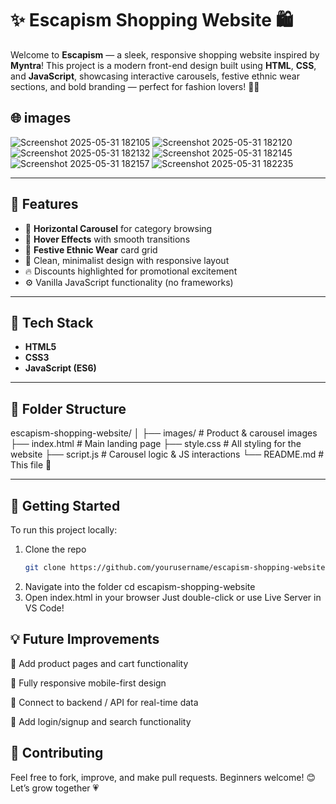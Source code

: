 # ✨ Escapism Shopping Website 🛍️

Welcome to **Escapism** — a sleek, responsive shopping website inspired by **Myntra**! This project is a modern front-end design built using **HTML**, **CSS**, and **JavaScript**, showcasing interactive carousels, festive ethnic wear sections, and bold branding — perfect for fashion lovers! 💃🕺

## 🌐 images
![Screenshot 2025-05-31 182105](https://github.com/user-attachments/assets/a44cc707-6a84-4c20-a0f3-2b9b66fcd933)
![Screenshot 2025-05-31 182120](https://github.com/user-attachments/assets/e38dab7b-72e1-4037-948f-c266a141d941)
![Screenshot 2025-05-31 182132](https://github.com/user-attachments/assets/a7d28208-f019-400b-aa40-41453782ed86)
![Screenshot 2025-05-31 182145](https://github.com/user-attachments/assets/d0da1880-d45e-4c43-82e6-a7365714c7fa)
![Screenshot 2025-05-31 182157](https://github.com/user-attachments/assets/8307de1e-5e58-4a3d-aeca-fb1b1877a864)
![Screenshot 2025-05-31 182235](https://github.com/user-attachments/assets/68876a37-7d21-4a2a-8445-1848bb8db655)



---

## 📸 Features

- 🧭 **Horizontal Carousel** for category browsing  
- 🎯 **Hover Effects** with smooth transitions  
- 💃 **Festive Ethnic Wear** card grid  
- 🎨 Clean, minimalist design with responsive layout  
- 🔥 Discounts highlighted for promotional excitement  
- ⚙️ Vanilla JavaScript functionality (no frameworks)

---

## 🧩 Tech Stack

- **HTML5**
- **CSS3**
- **JavaScript (ES6)**

---

## 📁 Folder Structure

escapism-shopping-website/
│
├── images/ # Product & carousel images
├── index.html # Main landing page
├── style.css # All styling for the website
├── script.js # Carousel logic & JS interactions
└── README.md # This file 📄

---

## 🚀 Getting Started

To run this project locally:

1. Clone the repo  
   ```bash
   git clone https://github.com/yourusername/escapism-shopping-website.git
2. Navigate into the folder cd escapism-shopping-website
3. Open index.html in your browser Just double-click or use Live Server in VS Code!

## 💡 Future Improvements
🛒 Add product pages and cart functionality

📱 Fully responsive mobile-first design

🧠 Connect to backend / API for real-time data

🧾 Add login/signup and search functionality

## 🤝 Contributing
Feel free to fork, improve, and make pull requests. Beginners welcome! 😊
Let’s grow together 💗
